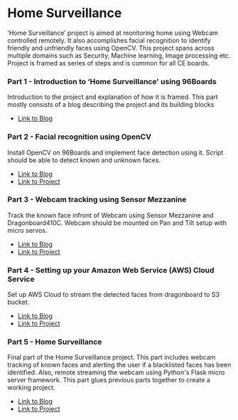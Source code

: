 # Home Surveillance

‘Home Surveillance’ project is aimed at monitoring home using Webcam controlled remotely. 
It also accomplishes facial recognition to identify friendly and unfriendly faces using OpenCV. 
This project spans across multiple domains such as Security, Machine learning, Image processing etc. 
Project is framed as series of steps and is common for all CE boards.

### Part 1 - Introduction to ‘Home Surveillance' using 96Boards

Introduction to the project and explanation of how it is framed. This part mostly consists of a blog
describing the project and its building blocks

* [Link to Blog](http://www.96boards.org/blog/part-1-home-surveillance-project-96boards/)

### Part 2 - Facial recognition using OpenCV

Install OpenCV on 96Boards and implement face detection using it. Script should be able to detect known
and unknown faces.

* [Link to Blog](http://www.96boards.org/blog/part-2-home-surveillance-project-96boards/)
* [Link to Project](part-2)

### Part 3 - Webcam tracking using Sensor Mezzanine

Track the known face infront of Webcam using Sensor Mezzanine and Dragonboard410C. Webcam should be mounted on Pan and Tilt setup with micro servos.

* [Link to Blog](http://www.96boards.org/blog/part-3-home-surveillance-project-96boards/)
* [Link to Project](part-3)

### Part 4 - Setting up your Amazon Web Service (AWS) Cloud Service

Set up AWS Cloud to stream the detected faces from dragonboard to S3 bucket.

* [Link to Blog](http://www.96boards.org/blog/part-4-home-surveillance-project-96boards/)
* [Link to Project](part-4)

### Part 5 - Home Surveillance

Final part of the Home Surveillance project. This part includes webcam tracking of known faces and alerting the user if a blacklisted faces has been identified. Also, remote streaming the webcam using Python's Flask micro server framework. This part glues previous parts together to create a working project.

* [Link to Blog](http://www.96boards.org/blog/part-5-home-surveillance-project-96boards/)
* [Link to Project](part-5)

